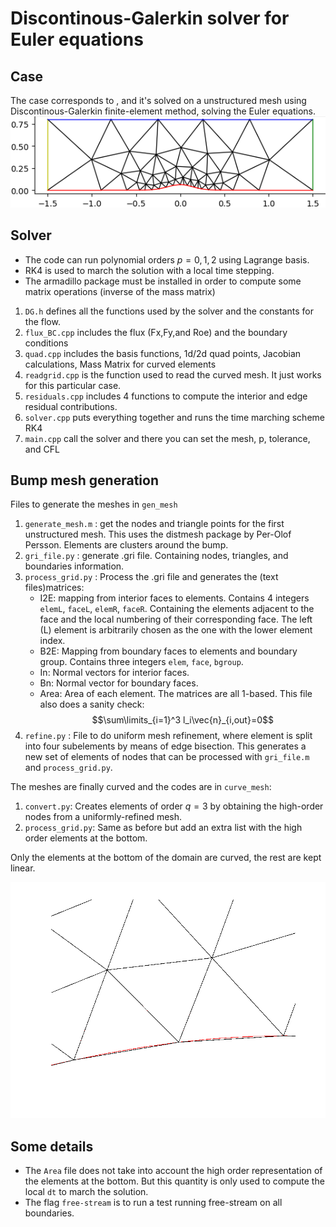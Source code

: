 # Discontinous-Galerkin solver for Euler equations

## Case 
The case corresponds to [](https://how4.cenaero.be/content/bi2-inviscid-flow-over-bump), and it's solved on a unstructured mesh using Discontinous-Galerkin finite-element method, solving the Euler equations.
![](./gen_mesh/mesh0.png)

## Solver

- The code can run polynomial orders $p=0,1,2$ using Lagrange basis.
- RK4 is used to march the solution with a local time stepping.
- The armadillo package must be installed in order to compute some matrix operations (inverse of the mass matrix)

1. `DG.h` defines all the functions used by the solver and the constants for the flow. 
2. `flux_BC.cpp` includes the flux (Fx,Fy,and Roe) and the boundary conditions 
3. `quad.cpp` includes the basis functions, 1d/2d quad points, Jacobian calculations, Mass Matrix for curved elements
4. `readgrid.cpp` is the function used to read the curved mesh. It just works for this particular case.
5. `residuals.cpp` includes 4 functions to compute the interior and edge residual contributions.
6. `solver.cpp` puts everything together and runs the time marching scheme RK4
7. `main.cpp` call the solver and there you can set the mesh, p, tolerance, and CFL

## Bump mesh generation

Files to generate the meshes in `gen_mesh` 

1. `generate_mesh.m` : get the nodes and triangle points for the first unstructured mesh. This uses the distmesh package by Per-Olof Persson. Elements are clusters around the bump.
2. `gri_file.py` : generate .gri file. Containing nodes, triangles, and boundaries information.
3. `process_grid.py` : Process the .gri file and generates the (text files)matrices:
    - I2E: mapping from interior faces to elements. Contains 4 integers `elemL`, `faceL`, `elemR`, `faceR`. Containing the elements adjacent to the face and the local numbering of their corresponding face. The left (L) element is arbitrarily chosen as the one with the lower element index.
    - B2E: Mapping from boundary faces to elements and boundary group. Contains three integers `elem`, `face`, `bgroup`.
    - In: Normal vectors for interior faces.
    - Bn: Normal vector for boundary faces.
    - Area: Area of each element.
  The matrices are all 1-based. This file also does a sanity check:
    $$\sum\limits_{i=1}^3 l_i\vec{n}_{i,out}=0$$
4. `refine.py` : File to do uniform mesh refinement, where element is split into four subelements by means of edge bisection. This generates a new set of elements of nodes that can be processed with `gri_file.m` and `process_grid.py`.

The meshes are finally curved and the codes are in `curve_mesh`:

1. `convert.py`: Creates elements of order $q=3$ by obtaining the high-order nodes from a uniformly-refined mesh.
2. `process_grid.py`: Same as before but add an extra list with the high order elements at the bottom.

Only the elements at the bottom of the domain are curved, the rest are kept linear. 

![](./curve_mesh/curved_and_linear_elements.png)

## Some details

- The `Area` file does not take into account the high order representation of the elements at the bottom. But this quantity is only used to compute the local `dt` to march the solution.
- The flag `free-stream` is to run a test running free-stream on all boundaries.
